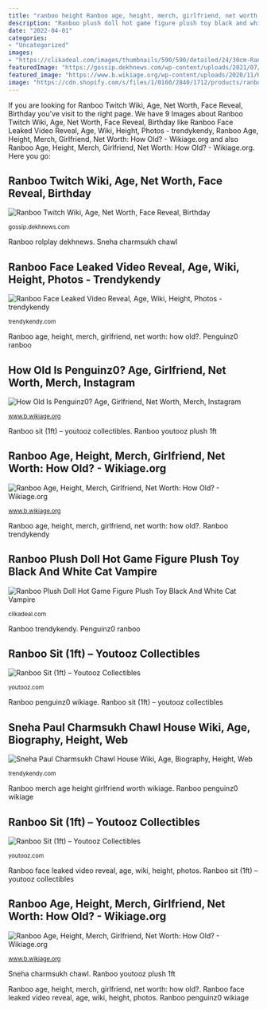 ```yaml
---
title: "ranboo height Ranboo age, height, merch, girlfriend, net worth: how old?"
description: "Ranboo plush doll hot game figure plush toy black and white cat vampire"
date: "2022-04-01"
categories:
- "Uncategorized"
images:
- "https://clikadeal.com/images/thumbnails/590/590/detailed/24/30cm-Ranboo-Plush-Doll-Hot-Game-Figure-Plush-Toy-Black-And-White-Cat-Vampire-Soft-Stuffed_7ecq-fc.jpg"
featuredImage: "https://gossip.dekhnews.com/wp-content/uploads/2021/07/Ranboo.jpg"
featured_image: "https://www.b.wikiage.org/wp-content/uploads/2020/11/How-Old-Is-Penguinz0-Age-Girlfriend-Net-Worth-Merch-Instagram-590x438.jpg"
image: "https://cdn.shopify.com/s/files/1/0160/2840/1712/products/ranboo_sitplush_website_photo_nh_square_04-hhvh.png?v=1625077454"
---
```


If you are looking for Ranboo Twitch Wiki, Age, Net Worth, Face Reveal, Birthday you've visit to the right page. We have 9 Images about Ranboo Twitch Wiki, Age, Net Worth, Face Reveal, Birthday like Ranboo Face Leaked Video Reveal, Age, Wiki, Height, Photos - trendykendy, Ranboo Age, Height, Merch, Girlfriend, Net Worth: How Old? - Wikiage.org and also Ranboo Age, Height, Merch, Girlfriend, Net Worth: How Old? - Wikiage.org. Here you go:

## Ranboo Twitch Wiki, Age, Net Worth, Face Reveal, Birthday

![Ranboo Twitch Wiki, Age, Net Worth, Face Reveal, Birthday](https://gossip.dekhnews.com/wp-content/uploads/2021/07/Ranboo.jpg "Ranboo trendykendy")

<small>gossip.dekhnews.com</small>

Ranboo rolplay dekhnews. Sneha charmsukh chawl

## Ranboo Face Leaked Video Reveal, Age, Wiki, Height, Photos - Trendykendy

![Ranboo Face Leaked Video Reveal, Age, Wiki, Height, Photos - trendykendy](https://trendykendy.com/wp-content/uploads/2021/07/Ranboo-Face-Leaked-Video-1920x1080.png "Ranboo youtooz 1ft")

<small>trendykendy.com</small>

Ranboo age, height, merch, girlfriend, net worth: how old?. Penguinz0 ranboo

## How Old Is Penguinz0? Age, Girlfriend, Net Worth, Merch, Instagram

![How Old Is Penguinz0? Age, Girlfriend, Net Worth, Merch, Instagram](https://www.b.wikiage.org/wp-content/uploads/2020/11/Ranboo-Age-Height-Merch-Girlfriend-Net-Worth-How-Old-326x245.png "Ranboo rolplay dekhnews")

<small>www.b.wikiage.org</small>

Ranboo sit (1ft) – youtooz collectibles. Ranboo youtooz plush 1ft

## Ranboo Age, Height, Merch, Girlfriend, Net Worth: How Old? - Wikiage.org

![Ranboo Age, Height, Merch, Girlfriend, Net Worth: How Old? - Wikiage.org](https://www.b.wikiage.org/wp-content/uploads/2020/11/How-Old-Is-Penguinz0-Age-Girlfriend-Net-Worth-Merch-Instagram-590x438.jpg "Ranboo penguinz0 wikiage")

<small>www.b.wikiage.org</small>

Ranboo age, height, merch, girlfriend, net worth: how old?. Ranboo trendykendy

## Ranboo Plush Doll Hot Game Figure Plush Toy Black And White Cat Vampire

![Ranboo Plush Doll Hot Game Figure Plush Toy Black And White Cat Vampire](https://clikadeal.com/images/thumbnails/590/590/detailed/24/30cm-Ranboo-Plush-Doll-Hot-Game-Figure-Plush-Toy-Black-And-White-Cat-Vampire-Soft-Stuffed_7ecq-fc.jpg "Ranboo merch age height girlfriend worth wikiage")

<small>clikadeal.com</small>

Ranboo trendykendy. Penguinz0 ranboo

## Ranboo Sit (1ft) – Youtooz Collectibles

![Ranboo Sit (1ft) – Youtooz Collectibles](https://cdn.shopify.com/s/files/1/0160/2840/1712/products/ranboo_sitplush_website_photo_nh_square_03-0nrq.png?v=1625077454 "Ranboo face leaked video reveal, age, wiki, height, photos")

<small>youtooz.com</small>

Ranboo penguinz0 wikiage. Ranboo sit (1ft) – youtooz collectibles

## Sneha Paul Charmsukh Chawl House Wiki, Age, Biography, Height, Web

![Sneha Paul Charmsukh Chawl House Wiki, Age, Biography, Height, Web](https://trendykendy.com/wp-content/uploads/2021/03/2021-03-12-13_16_52-Window-230x300.png "Ranboo age, height, merch, girlfriend, net worth: how old?")

<small>trendykendy.com</small>

Ranboo merch age height girlfriend worth wikiage. Ranboo penguinz0 wikiage

## Ranboo Sit (1ft) – Youtooz Collectibles

![Ranboo Sit (1ft) – Youtooz Collectibles](https://cdn.shopify.com/s/files/1/0160/2840/1712/products/ranboo_sitplush_website_photo_nh_square_04-hhvh.png?v=1625077454 "Ranboo plush doll hot game figure plush toy black and white cat vampire")

<small>youtooz.com</small>

Ranboo face leaked video reveal, age, wiki, height, photos. Ranboo sit (1ft) – youtooz collectibles

## Ranboo Age, Height, Merch, Girlfriend, Net Worth: How Old? - Wikiage.org

![Ranboo Age, Height, Merch, Girlfriend, Net Worth: How Old? - Wikiage.org](https://www.b.wikiage.org/wp-content/uploads/2020/11/Ranboo-Age-Height-Merch-Girlfriend-Net-Worth-How-Old-338x381.png "Ranboo plush")

<small>www.b.wikiage.org</small>

Sneha charmsukh chawl. Ranboo youtooz plush 1ft

Ranboo age, height, merch, girlfriend, net worth: how old?. Ranboo face leaked video reveal, age, wiki, height, photos. Ranboo penguinz0 wikiage
